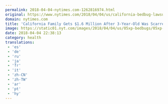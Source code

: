 ```yaml
---
permalink: 2018-04-04-nytimes.com-1262816974.html
original: https://www.nytimes.com/2018/04/04/us/california-bedbug-lawsuit.html?partner=rss&amp;emc=rss
domain: nytimes.com
title: 'California Family Gets $1.6 Million After 3-Year-Old Was Scarred by Bedbugs'
image: https://static01.nyt.com/images/2018/04/04/us/05xp-bedbugs/05xp-bedbugs-mediumThreeByTwo440.jpg
date: 2018-04-04 22:38:13
category: health
translations: 
 - 'es'
 - 'de'
 - 'ru'
 - 'ja'
 - 'fr'
 - 'it'
 - 'zh-CN'
 - 'zh-TW'
 - 'ar'
 - 'pt'
 - 'hy'
---
```


